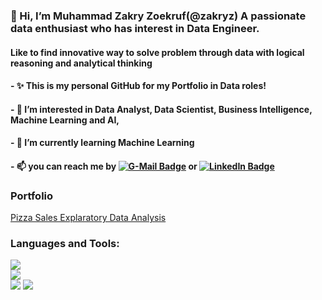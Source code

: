 ### 👋 Hi, I’m Muhammad Zakry Zoekruf(@zakryz) A passionate data enthusiast who has interest in Data Engineer. 
#### Like to find innovative way to solve  problem through data with logical reasoning and analytical thinking
#### - ✨ This is my personal GitHub for my Portfolio in Data roles!
#### - 👀 I’m interested in Data Analyst, Data Scientist, Business Intelligence, Machine Learning and AI,
#### - 🌱 I’m currently learning Machine Learning
#### - 📫 you can reach me by [![G-Mail Badge](https://img.shields.io/badge/Gmail-D14836?style=for-the-badge&logo=gmail&logoColor=white)](https://zakizoukruf@gmail.com)  or [![LinkedIn Badge](https://img.shields.io/badge/LinkedIn-0077B5?style=for-the-badge&logo=linkedin&logoColor=white)](https://www.linkedin.com/in/muhammad-zakry-zoekruf)
### Portfolio

[Pizza Sales Explaratory Data Analysis ](https://github.com/zakryz/zakryz/blob/main/Portfolio%201.ipynb)


### Languages and Tools:
<code><img src="https://img.shields.io/badge/Python-FFD43B?style=for-the-badge&logo=python&logoColor=blue" /> </code>
<code><img src="https://img.shields.io/badge/PostgreSQL-316192?style=for-the-badge&logo=postgresql&logoColor=white" /> </code>
<code><img src="https://img.shields.io/badge/GitHub-100000?style=for-the-badge&logo=github&logoColor=white" /></code>
<img src="https://img.shields.io/badge/Pandas-2C2D72?style=for-the-badge&logo=pandas&logoColor=white" />                
